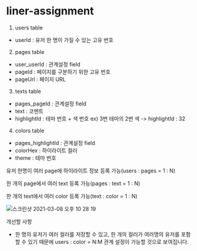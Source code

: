 # liner-assignment

1. users table
 - userId : 유저 한 명이 가질 수 있는 고유 번호

2. pages table 
 - user_userId : 관계설정 field
 - pageId : 페이지를 구분하기 위한 고유 번호
 - pageUrl : 페이지 URL

3. texts table
 - pages_pageId : 관계설정 field
 - text : 코멘트
 - highlightId : 테마 번호 + 색 번호 ex) 3번 테마의 2번 색 -> highlightId : 32

4. colors table
 - pages_highlightId : 관계설정 field
 - colorHex :  하이라이트 컬러
 - theme : 테마 번호
 

유저 한명이 여러 page에 하이라이트 정보 등록 가능(users : pages = 1 : N)

한 개의 page에서 여러 text 등록 가능(pages : text = 1 : N)

한 개의 text에서 여러 color 등록 가능(text : color = 1 : N)


![스크린샷 2021-03-08 오후 10 28 19](https://user-images.githubusercontent.com/66477332/110327668-9a103780-805d-11eb-92a4-ec49f2843078.png)

개선할 사항
- 한 명의 유저가 여러 컬러를 저장할 수 있고, 한 개의 컬러가 여러명의 유저를 포함할 수 있기 때문에 users : color = N:M 관계 설정이 가능할 것으로 보여집니다.
